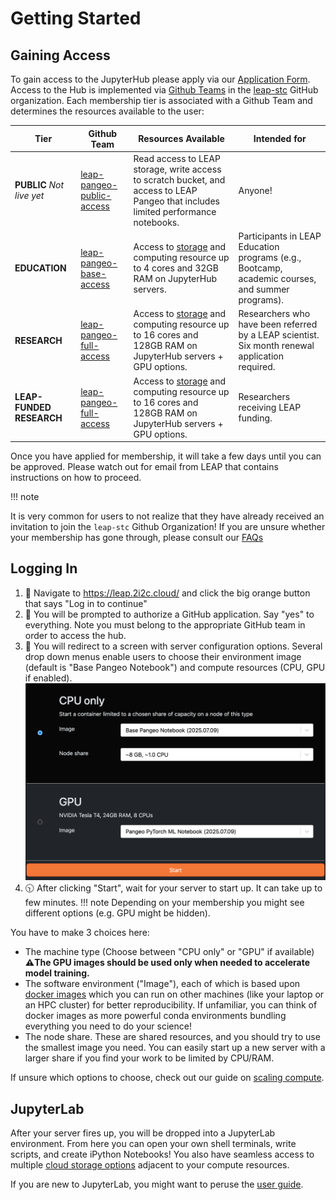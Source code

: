 # Getting Started

## Gaining Access

To gain access to the JupyterHub please apply via our [Application Form](https://forms.gle/RpeaMZh5btTdZtzu8). Access to the Hub is implemented via [Github Teams](https://docs.github.com/en/organizations/organizing-members-into-teams/about-teams) in the [leap-stc](https://github.com/orgs/leap-stc/teams) GitHub organization. Each membership tier is associated with a Github Team and determines the resources available to the user:

| Tier                      | Github Team                                                                                   | Resources Available                                                                                                                                  | Intended for                                                                                     |
| ------------------------- | --------------------------------------------------------------------------------------------- | ---------------------------------------------------------------------------------------------------------------------------------------------------- | ------------------------------------------------------------------------------------------------ |
| **PUBLIC** *Not live yet* | [leap-pangeo-public-access](https://github.com/orgs/leap-stc/teams/leap-pangeo-public-access) | Read access to LEAP storage, write access to scratch bucket, and access to LEAP Pangeo that includes limited performance notebooks.                  | Anyone!                                                                                          |
| **EDUCATION**             | [leap-pangeo-base-access](https://github.com/orgs/leap-stc/teams/leap-pangeo-base-access)     | Access to [storage](../reference/infrastructure_details.md) and computing resource up to 4 cores and 32GB RAM on JupyterHub servers.                 | Participants in LEAP Education programs (e.g., Bootcamp, academic courses, and summer programs). |
| **RESEARCH**              | [leap-pangeo-full-access](https://github.com/orgs/leap-stc/teams/leap-pangeo-full-access)     | Access to [storage](../reference/infrastructure_details.md) and computing resource up to 16 cores and 128GB RAM on JupyterHub servers + GPU options. | Researchers who have been referred by a LEAP scientist. Six month renewal application required.  |
| **LEAP-FUNDED RESEARCH**  | [leap-pangeo-full-access](https://github.com/orgs/leap-stc/teams/leap-pangeo-full-access)     | Access to [storage](../reference/infrastructure_details.md) and computing resource up to 16 cores and 128GB RAM on JupyterHub servers + GPU options. | Researchers receiving LEAP funding.                                                              |

Once you have applied for membership, it will take a few days until you can be approved. Please watch out for email from LEAP that contains instructions on how to proceed.

!!! note

It is very common for users to not realize that they have already received an invitation to join the `leap-stc` Github Organization! If you are unsure whether your membership has gone through, please consult our [FAQs](../technical-reference/faqs.md)

## Logging In

1. 👀 Navigate to <https://leap.2i2c.cloud/> and click the big orange button that says "Log in to continue"
1. 🔐 You will be prompted to authorize a GitHub application. Say "yes" to everything.
    Note you must belong to the appropriate GitHub team in order to access the hub.
1. 📠 You will redirect to a screen with server configuration options. Several drop down menus enable users to choose their environment image (default is "Base Pangeo Notebook") and compute resources (CPU, GPU if enabled).
    ![Server Options](../assets/hub_menu.png)
1. 🕥 After clicking "Start", wait for your server to start up. It can take up to few minutes.
    !!! note
    Depending on your membership you might see different options (e.g. GPU might be hidden).

You have to make 3 choices here:

- The machine type (Choose between "CPU only" or "GPU" if available)
    **⚠️The GPU images should be used only when needed to accelerate model training.**
- The software environment ("Image"), each of which is based upon [docker images](https://www.digitalocean.com/community/tutorials/the-docker-ecosystem-an-introduction-to-common-components) which you can run on other machines (like your laptop or an HPC cluster) for better reproducibility. If unfamiliar, you can think of docker images as more powerful conda environments bundling everything you need to do your science!
- The node share. These are shared resources, and you should try to use the smallest image you need. You can easily start up a new server with a larger share if you find your work to be limited by CPU/RAM.

If unsure which options to choose, check out our guide on [scaling compute](../compute/compute_scaling.md).

## JupyterLab

After your server fires up, you will be dropped into a JupyterLab environment. From here you can open your own shell terminals, write scripts, and create iPython Notebooks! You also have seamless access to multiple [cloud storage options](../data/data_locations.md) adjacent to your compute resources.

If you are new to JupyterLab, you might want to peruse the [user guide](https://jupyterlab.readthedocs.io/en/stable/user/interface.html).
